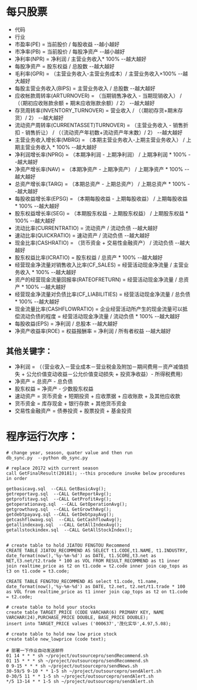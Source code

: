 # 每只股票
- 代码
- 行业
- 市盈率(PE) = 当前股价 / 每股收益  --越小越好
- 市净率(PB) = 当前股价 / 每股净资产  --越小越好
- 净利率(NPR) = 净利润 / 主营业务收入* 100%  --越大越好
- 每股净资产 =  股东权益 / 总股数 --越大越好
- 毛利率(GPR) = （主营业务收入-主营业务成本）/ 主营业务收入×100% --越大越好
- 每股主营业务收入(BIPS) = 主营业务收入 / 总股数 --越大越好
- 应收帐款周转率(ARTURNOVER) = （当期销售净收入 - 当期现销收入） / （（期初应收账款余额 + 期末应收账款余额）/ 2） --越大越好
- 存货周转率(INVENTORY_TURNOVER) = 营业收入 / （（期初存货+期末存货）/ 2） --越大越好
- 流动资产周转率(CURRENTASSET)TURNOVER) = （主营业务收入 - 销售折扣 - 销售折让） / （（流动资产年初数+流动资产年末数）/ 2） --越大越好
- 主营业务收入增长率(MBRG) = （本期主营业务收入-上期主营业务收入） / 上期主营业务收入 * 100%  --越大越好
- 净利润增长率(NPRG)  = （本期净利润 - 上期净利润） / 上期净利润 * 100% --越大越好
- 净资产增长率(NAV) = （本期净资产 - 上期净资产） / 上期净资产 * 100% --越大越好
- 总资产增长率(TARG) = （本期总资产 - 上期总资产） / 上期总资产 * 100% --越大越好
- 每股收益增长率(EPSG) = （本期每股收益 - 上期每股收益） / 上期每股收益 * 100% --越大越好
- 股东权益增长率(SEG) = （本期股东权益 - 上期股东权益） / 上期股东权益 * 100% --越大越好
- 流动比率(CURRENTRATIO) = 流动资产 / 流动负债  --越大越好
- 速动比率(QUICKRATIO) = 速动资产 / 流动负债  --越大越好
- 现金比率(CASHRATIO) = （货币资金 + 交易性金融资产） / 流动负债  --越大越好
- 股东权益比率(ICRATIO) = 股东权益 / 总资产 * 100%   --越大越好
- 经营现金净流量对销售收入比率(CF_SALES) = 经营活动现金净流量 / 主营业务收入 * 100%  --越大越好
- 资产的经营现金流量回报率(RATEOFRETURN) = 经营活动现金净流量 / 总资产 * 100%  --越大越好
- 经营现金净流量对负债比率(CF_LIABILITIES) = 经营活动现金净流量 / 总负债 * 100%  --越大越好
- 现金流量比率(CASHFLOWRATIO) = 企业经营活动所产生的现金流量可以抵偿流动负债的程度 = 经营活动现金净流量 / 流动负债 * 100%  --越大越好
- 每股收益(EPS) = 净利润 / 总股本  --越大越好
- 净资产收益率(ROE) = 权益报酬率 = 净利润 / 所有者权益  --越大越好

## 其他关键字：
- 净利润 = （（营业收入－营业成本－营业税金及附加－期间费用－资产减值损失 + 公允价值变动收益－公允价值变动损失 + 投资净收益）- 所得税费用）
- 净资产 = 总资产 - 总负债
- 股东权益 = 净资产 - 少数股东权益
- 速动资产 = 货币资金 + 短期投资 + 应收票据 + 应收账款 + 及其他应收款
- 货币资金 = 库存现金 + 银行存款 + 其他货币资金
- 交易性金融资产 = 债券投资 + 股票投资 + 基金投资




# 程序运行次序：
```
# change year, season, quater value and then run
db_sync.py  --python db_sync.py

# replace 20172 with current season
call GetFinalResult(20181); --this procedure invoke below procedures in order

getbasicavg.sql  --CALL GetBasicAvg();
getreportavg.sql  --CALL GetReportAvg();
getprofitavg.sql  --CALL GetProfitAvg();
getoperationavg.sql  --CALL GetOperationAvg();
getgrowthavg.sql  --CALL GetGrowthAvg();
getdebtpayavg.sql --CALL GetDebtpayAvg();
getcashflowavg.sql  --CALL GetCashflowAvg();
getallindexavg.sql  --CALL GetAllIndexAvg();
getallstockindex.sql  --CALL GetAllStockIndex();


# create table to hold JIATOU FENGTOU Recommend
CREATE TABLE JIATOU_RECOMMEND AS SELECT t1.CODE,t1.NAME, t1.INDUSTRY, date_format(now(),'%y-%m-%d') as DATE, t1.SCORE,t3.net as NET,t3.net/t2.trade * 100 as VOL FROM RESULT_RECOMMEND as t1 inner join realtime_price as t2 on t1.code = t2.code inner join cap_tops as t3 on t1.code = t3.code;

CREATE TABLE FENGTOU_RECOMMEND AS select t1.code, t1.name, date_format(now(),'%y-%m-%d') as DATE, t2.net, t2.net/t1.trade * 100 as VOL from realtime_price as t1 inner join cap_tops as t2 on t1.code = t2.code;

# create table to hold your stocks
create table TARGET_PRICE (CODE VARCHAR(6) PRIMARY KEY, NAME VARCHAR(24),PURCHASE_PRICE DOUBLE, BASE_PRICE DOUBLE);
insert into TARGET_PRICE values ('000637','茂化实华',4.97,5.08);

# create table to hold new low price stock
create table new_lowprice (code text);

# 部署一下作业自动发送邮件
01 14 * * * sh ~/project/outsourcepro/sendRecommend.sh
01 15 * * * sh ~/project/outsourcepro/sendRecommend.sh
0 9-15 * * * sh ~/project/outsourcepro/sendNews.sh
30-59/5 9-10 * * 1-5 sh ~/project/outsourcepro/sendAlert.sh
0-30/5 11 * * 1-5 sh ~/project/outsourcepro/sendAlert.sh
*/5 13-14 * * 1-5 sh ~/project/outsourcepro/sendAlert.sh

```

